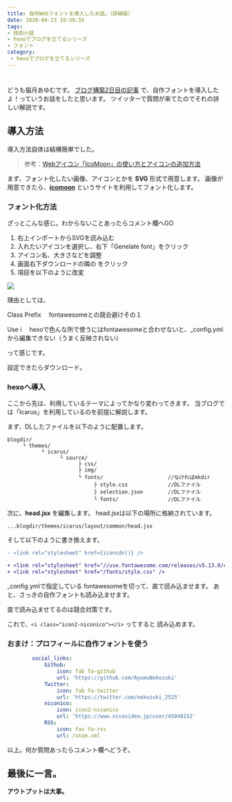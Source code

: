 ```yaml
---
title: 自作Webフォントを導入したお話。（詳細版）
date: 2020-04-23 19:58:55
tags:
- 技術小話
- hexoでブログを立てるシリーズ
- フォント
category:
 - hexoでブログを立てるシリーズ
---
```

# <i class="icon2-niconico"></i>  <i class="icon2-nicolive"></i>

どうも猫月あゆむです。
<a href="/2020/04/create-newblog-byhexo-2/">ブログ構築2日目の記事</a> で、自作フォントを導入したよ！っていうお話をしたと思います。
ツイッターで質問が来てたのでそれの詳しい解説です。

<!--more-->

## 導入方法
導入方法自体は結構簡単でした。

> 参考：<a href="https://mndangler.net/2017/04/webicon_icomoon_and_font-awesome/">Webアイコン「IcoMoon」の使い方とアイコンの追加方法</a>

まず、フォント化したい画像、アイコンとかを **SVG** 形式で用意します。
画像が用意できたら、<a style="font-weight:bold;" href="https://icomoon.io/app/">icomoon</a> というサイトを利用してフォント化します。

### フォント化方法
ざっとこんな感じ。わからないことあったらコメント欄へGO

1. 右上インポートからSVGを読み込む
2. 入れたいアイコンを選択し、右下「Genelate font」をクリック
3. アイコン名、大きさなどを調整
4. 画面右下ダウンロードの隣の <i class="fas fa-cog"></i> をクリック
5. 項目を以下のように改変

<img src="https://media.discordapp.net/attachments/542501461439938596/702827790570881024/unknown.png">

理由としては、

Class Prefix
　fontawesomeとの競合避けその１

Use i
　hexoで色んな所で使うにはfontawesomeと合わせないと、_config.ymlから編集できない（うまく反映されない）

って感じです。

設定できたらダウンロード。

### hexoへ導入
ここから先は、利用しているテーマによってかなり変わってきます。
当ブログでは「Icarus」を利用しているのを前提に解説します。

まず、DLしたファイルを以下のように配置します。

```
blogdir/
     └ themes/
           └ icarus/
                 └ source/
                       ├ css/
                       ├ img/
                       └ fonts/                     //なければmkdir
                            ├ style.css             //DLファイル
                            ├ selection.json        //DLファイル
                            └ fonts/                //DLファイル
```

次に、**head.jsx** を編集します。
head.jsxは以下の場所に格納されています。

```　
...blogdir/themes/icarus/layout/common/head.jsx
```

そして以下のように書き換えます。



``` diff head.jsx
- <link rel="stylesheet" href={iconcdn()} />

+ <link rel="stylesheet" href="//use.fontawesome.com/releases/v5.13.0/css/all.css" /> 
+ <link rel="stylesheet" href="/fonts/style.css" /> 
```

_config.ymlで指定している fontawesomeを切って、直で読み込ませます。
あと、さっきの自作フォントも読み込ませます。

直で読み込ませてるのは競合対策です。

これで、```<i class="icon2-niconico"></i>``` ってすると <i class="icon2-niconico"></i> 読み込めます。

### おまけ：プロフィールに自作フォントを使う

``` yml themes/icarus/_config.yml
        social_links:
            Github:
                icon: fab fa-github
                url: 'https://github.com/AyumuNekozuki'
            Twitter:
                icon: fab fa-twitter
                url: 'https://twitter.com/nekozuki_2525'
            niconico:
                icon: icon2-niconico
                url: 'https://www.nicovideo.jp/user/45048152'
            RSS:
                icon: fas fa-rss
                url: /atom.xml
```

以上。何か質問あったらコメント欄へどうぞ。

## 最後に一言。
**アウトプットは大事。**